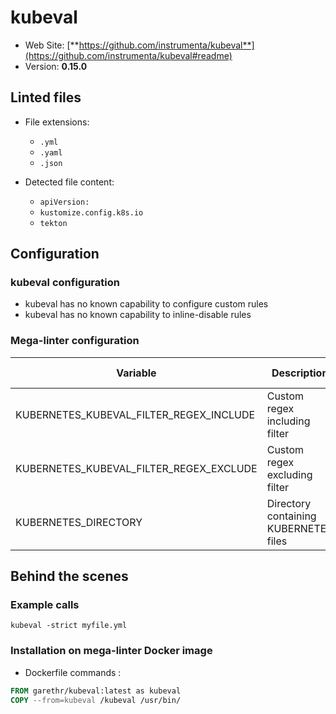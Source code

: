<!-- markdownlint-disable MD033 MD041 -->
<!-- Generated by .automation/build.py, please do not update manually -->
# kubeval

- Web Site: [**https://github.com/instrumenta/kubeval**](https://github.com/instrumenta/kubeval#readme)
- Version: **0.15.0**

## Linted files

- File extensions:
  - `.yml`
  - `.yaml`
  - `.json`

- Detected file content:
  - `apiVersion:`
  - `kustomize.config.k8s.io`
  - `tekton`

## Configuration

### kubeval configuration

- kubeval has no known capability to configure custom rules
- kubeval has no known capability to inline-disable rules

### Mega-linter configuration

| Variable | Description | Default value |
| ----------------- | -------------- | -------------- |
| KUBERNETES_KUBEVAL_FILTER_REGEX_INCLUDE | Custom regex including filter |  |
| KUBERNETES_KUBEVAL_FILTER_REGEX_EXCLUDE | Custom regex excluding filter |  |
| KUBERNETES_DIRECTORY | Directory containing KUBERNETES files | `kubernetes` |

## Behind the scenes

### Example calls

```shell
kubeval -strict myfile.yml
```


### Installation on mega-linter Docker image

- Dockerfile commands :
```dockerfile
FROM garethr/kubeval:latest as kubeval
COPY --from=kubeval /kubeval /usr/bin/
```

